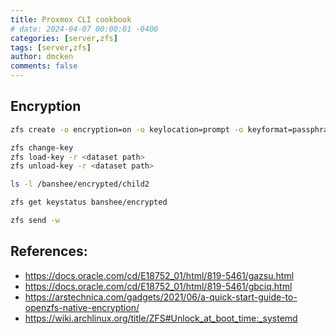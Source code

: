 ```yaml
---
title: Proxmox CLI cookbook
# date: 2024-04-07 00:00:01 -0400
categories: [server,zfs]
tags: [server,zfs]
author: dmcken
comments: false
---
```




## Encryption


```bash
zfs create -o encryption=on -o keylocation=prompt -o keyformat=passphrase

zfs change-key
zfs load-key -r <dataset path>
zfs unload-key -r <dataset path>

ls -l /banshee/encrypted/child2

zfs get keystatus banshee/encrypted

zfs send -w
```

## References:
* https://docs.oracle.com/cd/E18752_01/html/819-5461/gazsu.html
* https://docs.oracle.com/cd/E18752_01/html/819-5461/gbciq.html
* https://arstechnica.com/gadgets/2021/06/a-quick-start-guide-to-openzfs-native-encryption/
* https://wiki.archlinux.org/title/ZFS#Unlock_at_boot_time:_systemd
